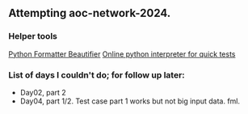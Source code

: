 ## Attempting aoc-network-2024.

### Helper tools

[Python Formatter Beautifier](https://codebeautify.org/python-formatter-beautifier)
[Online python interpreter for quick tests](https://www.online-python.com/)

### List of days I couldn't do; for follow up later:
- Day02, part 2
- Day04, part 1/2. Test case part 1 works but not big input data. fml.